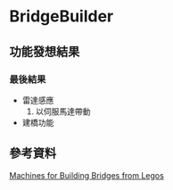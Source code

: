 # BridgeBuilder

## 功能發想結果

### 最後結果

+ 雷達感應
  1. 以伺服馬達帶動
+ 建橋功能

## 參考資料

[Machines for Building Bridges from Legos](https://blog.ferrovial.com/en/2020/01/machines-for-building-bridges-from-legos/)
